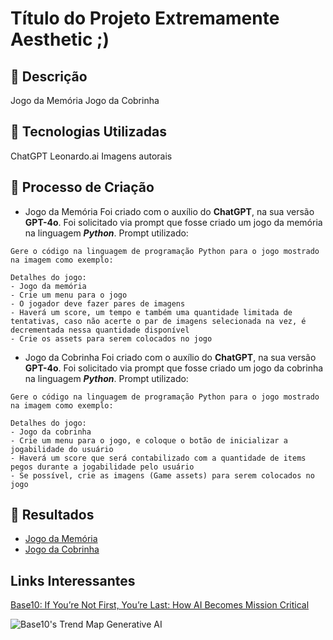 # Título do Projeto Extremamente Aesthetic ;)

## 📒 Descrição

Jogo da Memória
Jogo da Cobrinha
  
## 🤖 Tecnologias Utilizadas

ChatGPT
Leonardo.ai
Imagens autorais

## 🧐 Processo de Criação

- Jogo da Memória
Foi criado com o auxílio do **ChatGPT**, na sua versão **GPT-4o**. Foi solicitado via prompt que fosse criado um jogo da memória na linguagem ***Python***.
Prompt utilizado:
```
Gere o código na linguagem de programação Python para o jogo mostrado na imagem como exemplo:

Detalhes do jogo:
- Jogo da memória
- Crie um menu para o jogo
- O jogador deve fazer pares de imagens
- Haverá um score, um tempo e também uma quantidade limitada de tentativas, caso não acerte o par de imagens selecionada na vez, é decrementada nessa quantidade disponível
- Crie os assets para serem colocados no jogo
```
- Jogo da Cobrinha
Foi criado com o auxílio do **ChatGPT**, na sua versão **GPT-4o**. Foi solicitado via prompt que fosse criado um jogo da cobrinha na linguagem ***Python***.
Prompt utilizado:
```
Gere o código na linguagem de programação Python para o jogo mostrado na imagem como exemplo:

Detalhes do jogo:
- Jogo da cobrinha
- Crie um menu para o jogo, e coloque o botão de inicializar a jogabilidade do usuário
- Haverá um score que será contabilizado com a quantidade de items pegos durante a jogabilidade pelo usuário
- Se possível, crie as imagens (Game assets) para serem colocados no jogo
```
## 🚀 Resultados

- [Jogo da Memória](https://github.com/ayrtoncarlos/lab-natty-or-not/tree/main/memory-game)
- [Jogo da Cobrinha](https://github.com/ayrtoncarlos/lab-natty-or-not/tree/main/snake-game)

## Links Interessantes

[Base10: If You’re Not First, You’re Last: How AI Becomes Mission Critical](https://base10.vc/post/generative-ai-mission-critical/)

![Base10's Trend Map Generative AI](https://github.com/digitalinnovationone/lab-natty-or-not/assets/730492/f4df26e8-f8f7-4419-8252-c69d73ea930c)